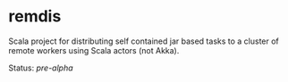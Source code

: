 remdis
======

Scala project for distributing self contained jar based tasks to a cluster of remote workers using Scala actors (not Akka).

Status: *pre-alpha*
